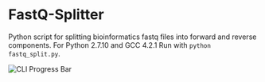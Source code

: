 # FastQ-Splitter
Python script for splitting bioinformatics fastq files into forward and reverse components. 
For Python 2.7.10 and GCC 4.2.1
Run with `python fastq_split.py`.

![CLI Progress Bar](https://i.imgur.com/Yv3p8TH.png)
